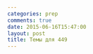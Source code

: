 ```yaml
---
categories: prep
comments: true
date: 2015-06-16T15:47:00
layout: post
title: Темы для 449
---
```


